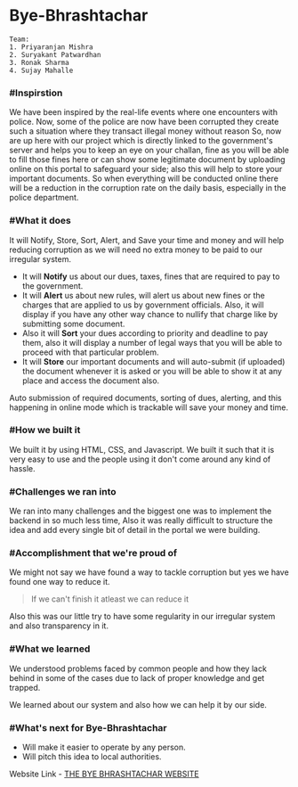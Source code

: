 # Bye-Bhrashtachar
```
Team:
1. Priyaranjan Mishra
2. Suryakant Patwardhan
3. Ronak Sharma
4. Sujay Mahalle
```
### #Inspirstion
We have been inspired by the real-life events where one encounters with police. Now, some of the police are now have been corrupted they create such a situation where they transact illegal money without reason So, now are up here with our project which is directly linked to the government's server and helps you to keep an eye on your challan, fine as you will be able to fill those fines here or can show some legitimate document by uploading online on this portal to safeguard your side; also this will help to store your important documents. So when everything will be conducted online there will be a reduction in the corruption rate on the daily basis, especially in the police department.
### #What it does
It will Notify, Store, Sort, Alert, and Save your time and money and will help reducing corruption as we will need no extra money to be paid to our irregular system.

- It will **Notify** us about our dues, taxes, fines that are required to pay to the government.
- It will **Alert** us about new rules, will alert us about new fines or the charges that are applied to us by government officials. Also, it will display if you have any other way chance to nullify that charge like by submitting some document.
- Also it will **Sort** your dues according to priority and deadline to pay them, also it will display a number of legal ways that you will be able to proceed with that particular problem.
- It will **Store** our important documents and will auto-submit (if uploaded) the document whenever it is asked or you will be able to show it at any place and access the document also.

Auto submission of required documents, sorting of dues, alerting, and this happening in online mode which is trackable will save your money and time. 

### #How we built it
We built it by using HTML, CSS, and Javascript. We built it such that it is very easy to use and the people using it don't come around any kind of hassle.
### #Challenges we ran into
We ran into many challenges and the biggest one was to implement the backend in so much less time, Also it was really difficult to structure the idea and add every single bit of detail in the portal we were building.
### #Accomplishment that we're proud of
We might not say we have found a way to tackle corruption but yes we have found one way to reduce it.
>If we can't finish it atleast we can reduce it

Also this was our little try to have some regularity in our irregular system and also transparency in it. 
### #What we learned
We understood problems faced by common people and how they lack behind in some of the cases due to lack of proper knowledge and get trapped.

We learned about our system and also how we can help it by our side.
### #What's next for Bye-Bhrashtachar
- Will make it easier to operate by any person.
- Will pitch this idea to local authorities.

Website Link - [THE BYE BHRASHTACHAR WEBSITE](https://ronaknowal.github.io/Bye-Bhrashtachar/login.html#)
